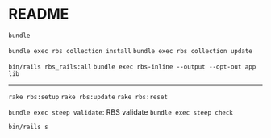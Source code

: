 # README

`bundle`

`bundle exec rbs collection install`
`bundle exec rbs collection update`

`bin/rails rbs_rails:all`
`bundle exec rbs-inline --output --opt-out app lib`

---

`rake rbs:setup`
`rake rbs:update`
`rake rbs:reset`

`bundle exec steep validate`: RBS validate
`bundle exec steep check`

`bin/rails s`
